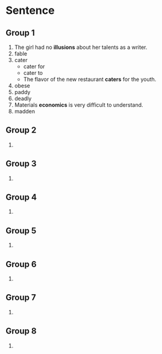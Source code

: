 # Sentence

## Group 1

1. The girl had no **illusions** about her talents as a writer.
2. fable
3. cater
   - cater for
   - cater to
   - The flavor of the new restaurant **caters** for the youth.
4. obese
5. paddy
6. deadly
7. Materials **economics** is very difficult to understand.
8. madden

## Group 2

1. 

## Group 3

1. 

## Group 4

1. 

## Group 5

1. 

## Group 6

1. 

## Group 7

1. 

## Group 8

1. 
